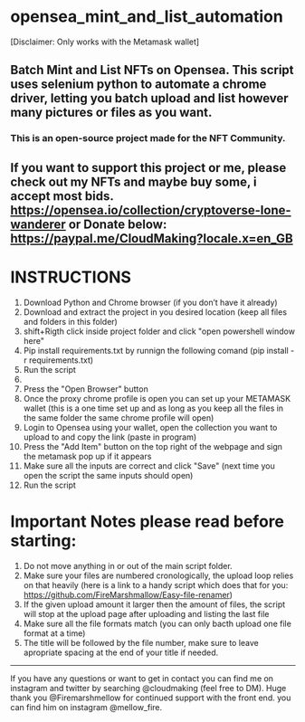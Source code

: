 # opensea_mint_and_list_automation
[Disclaimer: Only works with the Metamask wallet]
## Batch Mint and List NFTs on Opensea. This script uses selenium python to automate a chrome driver, letting you batch upload and list however many pictures or files as you want. 

### This is an open-source project made for the NFT Community. 
If you want to support this project or me, please check out my NFTs and maybe buy some, i accept most bids.
https://opensea.io/collection/cryptoverse-lone-wanderer
or Donate below:
https://paypal.me/CloudMaking?locale.x=en_GB
---

# INSTRUCTIONS
1. Download Python and Chrome browser (if you don’t have it already)
2. Download and extract the project in you desired location (keep all files and folders in this folder)
3. shift+Rigth click inside project folder and click "open powershell window here" 
4. Pip install requirements.txt by runnign the following comand (pip install -r requirements.txt)
5. Run the script
6. 
7. Press the "Open Browser" button
8. Once the proxy chrome profile is open you can set up your METAMASK wallet (this is a one time set up and as long as you keep all the files in the same folder the same chrome profile will open)
9. Login to Opensea using your wallet, open the collection you want to upload to and copy the link (paste in program)
10. Press the "Add Item" button on the top right of the webpage and sign the metamask pop up if it appears
11. Make sure all the inputs are correct and click "Save" (next time you open the script the same inputs should open)
12. Run the script

# Important Notes please read before starting: 
1. Do not move anything in or out of the main script folder.
2. Make sure your files are numbered cronologically, the upload loop relies on that heavily (here is a link to a handy script which does that for you: https://github.com/FireMarshmallow/Easy-file-renamer)
3. If the given upload amount it larger then the amount of files, the script will stop at the upload page after uploading and listing the last file
4. Make sure all the file formats match (you can only bacth upload one file format at a time)
5. The title will be followed by the file number, make sure to leave apropriate spacing at the end of your title if needed.
---

If you have any questions or want to get in contact you can find me on instagram and twitter by searching @cloudmaking (feel free to DM).
Huge thank you @Firemarshmellow for continued support with the front end. you can find him on instagram @mellow_fire.
